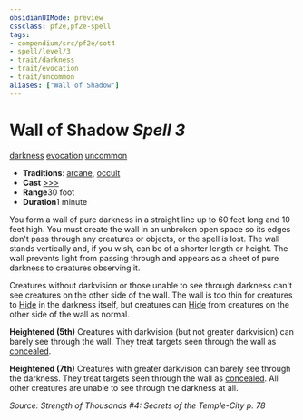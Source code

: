 ```yaml
---
obsidianUIMode: preview
cssclass: pf2e,pf2e-spell
tags:
- compendium/src/pf2e/sot4
- spell/level/3
- trait/darkness
- trait/evocation
- trait/uncommon
aliases: ["Wall of Shadow"]
---
```

# Wall of Shadow *Spell 3*   
[darkness](../../Rules/traits/darkness.md)  [evocation](../../Rules/traits/evocation.md)  [uncommon](../../Rules/traits/uncommon.md)  

- **Traditions**: [arcane](../../Rules/traits/arcane.md), [occult](../../Rules/traits/occult.md)
- **Cast** [>>>](../../Rules/core-rulebook/chapter-9-playing-the-game.md#Actions "Three-Action") 
- **Range**30 foot
- **Duration**1 minute

You form a wall of pure darkness in a straight line up to 60 feet long and 10 feet high. You must create the wall in an unbroken open space so its edges don't pass through any creatures or objects, or the spell is lost. The wall stands vertically and, if you wish, can be of a shorter length or height. The wall prevents light from passing through and appears as a sheet of pure darkness to creatures observing it.

Creatures without darkvision or those unable to see through darkness can't see creatures on the other side of the wall. The wall is too thin for creatures to [Hide](../../Rules/actions/hide.md) in the darkness itself, but creatures can [Hide](../../Rules/actions/hide.md) from creatures on the other side of the wall as normal.

**Heightened (5th)** Creatures with darkvision (but not greater darkvision) can barely see through the wall. They treat targets seen through the wall as [concealed](../../Rules/conditions.md#Concealed).

**Heightened (7th)** Creatures with greater darkvision can barely see through the darkness. They treat targets seen through the wall as [concealed](../../Rules/conditions.md#Concealed). All other creatures are unable to see through the darkness at all.

*Source: Strength of Thousands #4: Secrets of the Temple-City p. 78*
